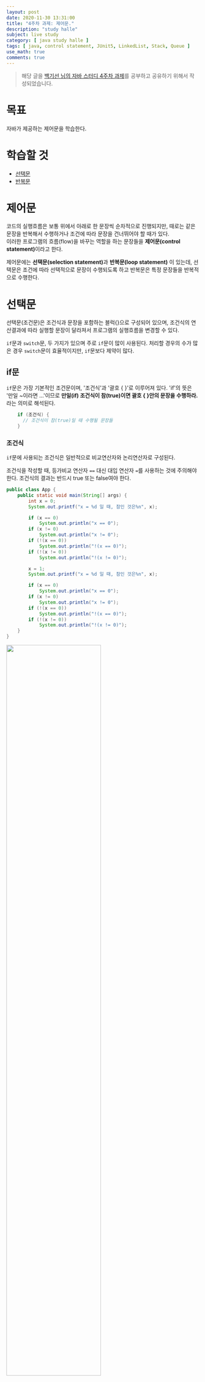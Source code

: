 ```yaml
---
layout: post
date: 2020-11-30 13:31:00
title: "4주차 과제: 제어문."
description: "study halle"
subject: live study
category: [ java study halle ]
tags: [ java, control statement, JUnit5, LinkedList, Stack, Queue ]
use_math: true
comments: true
---
```


> 해당 글을 [백기선 님의 자바 스터디 4주차 과제](https://github.com/whiteship/live-study/issues/4)를 공부하고 공유하기 위해서 작성되었습니다.

# 목표

자바가 제공하는 제어문을 학습한다.

# 학습할 것

+ [선택문](#선택문)
+ [반복문](#반복문)

# 제어문

코드의 실행흐름은 보통 위에서 아래로 한 문장씩 순차적으로 진행되지만, 때로는 같은 문장을 반복해서 수행하거나 조건에 따라 문장을 건너뛰어야 할 때가 있다.  
이러한 프로그램의 흐름(flow)을 바꾸는 역할을 하는 문장들을 <b>제어문(control statement)</b>이라고 한다.

제어문에는 <b>선택문(selection statement)</b>과 <b>반복문(loop statement)</b>
이 있는데, 선택문은 조건에 따라 선택적으로 문장이 수행되도록 하고 반복문은 특정 문장들을 반복적으로 수행한다.

# 선택문

선택문(조건문)은 조건식과 문장을 포함하는 블럭{}으로 구성되어 있으며, 조건식의 연산결과에 따라 실행할 문장이 달라져서 프로그램의 실행흐름을 변경할 수 있다.  

`if`문과 `switch`문, 두 가지가 있으며 주로 `if`문이 많이 사용된다. 처리할 경우의 수가 많은 경우 `switch`문이 효율적이지만, `if`문보다 제약이 많다.

## if문

`if`문은 가장 기본적인 조건문이며, '조건식'과 '괄호 { }'로 이루어져 있다. 'if'의 뜻은 '만일 ~이라면 ...'이므로 <b>만일(if) 조건식이 참(true)이면 괄호 { }안의 문장을 수행하라.</b>라는 의미로 해석된다.

```java
    if (조건식) {
      // 조건식이 참(true)일 때 수행될 문장들
    }
```

### 조건식

`if`문에 사용되는 조건식은 일반적으로 비교연산자와 논리연산자로 구성된다.  

조건식을 작성할 때, 등가비교 연산자 `==` 대신 대입 연산자 `=`를 사용하는 것에 주의해야 한다. 조건식의 결과는 반드시 true 또는 false여야 한다.

```java
public class App {
    public static void main(String[] args) {
        int x = 0;
        System.out.printf("x = %d 일 때, 참인 것은%n", x);

        if (x == 0)
            System.out.println("x == 0");
        if (x != 0)
            System.out.println("x != 0");
        if (!(x == 0))
            System.out.println("!(x == 0)");
        if (!(x != 0))
            System.out.println("!(x != 0)");

        x = 1;
        System.out.printf("x = %d 일 때, 참인 것은%n", x);

        if (x == 0)
            System.out.println("x == 0");
        if (x != 0)
            System.out.println("x != 0");
        if (!(x == 0))
            System.out.println("!(x == 0)");
        if (!(x != 0))
            System.out.println("!(x != 0)");
    }
}
```

<img src="/assets/img/study/if.png" width="70%" align="center"><br/>

### 블럭 { }

괄호 { }를 이용해서 여러 문장을 하나의 단위로 묶을 수 있는데, 이것을 <b>블럭(block)</b>이라고 한다. 블럭은 `{`로 시작해서 `}`로 끝나고 `}` 뒤에 `;`를 붙이지 않는다.

블럭 내의 문장들은 탭(tab)으로 들여쓰기(indentation)를 해서 알기 쉽게 하는 것이 좋다.

블럭 안에는 보통 여러 문장이 들어가지만, 한 문장만 넣거나 문장을 넣지 않을 수도 있다. 만일 블럭 내의 문장이 하나뿐 일 때는 괄호 { }를 생략하거나 한 줄로 쓸 수도 있다.

```java
    if(조건식1)
      ...; // 조건식이 참(true)일 때 수행될 문장

    if(조건식2) ...;
```

## if-else문

`if`문의 변형인 `if-else`문은 `if`문에 `else`블럭이 추가 된 구조이다. 'else'의 뜻이 '그 밖의 다른'이므로 조건식의 결과가 참이 아닐 때, 즉 거짓일 때 `else`블럭의 문장을 수행한다.

```java
    if(조건식) {
      // 조건식이 참(true)일 때 수행될 문장들
    } else {
      // 조건식이 거짓(false)일 때 수행될 문장들
    }
```

조건식의 결과에 따라 두 개의 블럭 중 어느 한 블럭의 내용이 수행되고 전체 `if`문을 벗어나게 된다. 두 블럭의 내용이 모두 수행되거나, 모두 수행되지 않는 경우는 없다.

두 개의 `if`문이 가진 조건식이 서로 상반된 관계에 있으면 `if-else`문으로 바꿀 수 있다.

```java
    if(input == 0) {
      System.out.println("0이다.");
    }
    if(input != 0) {
      System.out.println("0이 아니다.");
    }
```

위 코드에 있는 두 개의 `if`문은 서로 상반된 조건식을 가지고 있다. 따라서 `if-else`
문으로 바꿀 수 있고 바꾼 코드는 아래와 같다.

```java
    if(input == 0) {
      System.out.println("0이다.");
    } else {
      System.out.println("0이 아니다.");
    }
```

`if-else`문 역시 블럭 내의 문장이 하나뿐인 경우 괄호를 생략할 수 있다.

## if-else if문

두 가지 경우 중 하나를 수행해서 처리할 때는 `if-else`문을 사용하면 된다.  
처리해야 하는 경우의 수가 셋 이상인 경우에는 여러 개의 조건식을 사용할 수 있는 `if-else if`문을 사용하면 된다.

```java
    if(조건식1) {
      // 조건식1의 연산결과가 참일 때
    } else if(조건식2) {
      // 조건식2의 연산결과가 참일 때
    } else if(조건식3) {
      // 조건식3의 연산결과가 참일 때
    } else {
      // 위의 어느 조건식도 만족하지 않을 때
    }
```

마지막은 보통 `else`블럭으로 끝나며, `else`블럭은 생략이 가능하다. `else`블럭이 생략되었을 때는 `if-else if`문의 어떠한 블럭도 수행되지 않을 수 있다.

```java
import java.util.*;

public class App {
    public static void main(String[] args) {
        int score = 0;
        char grade = ' ';

        System.out.print("점수를 입력하세요. > ");
        Scanner sc = new Scanner(System.in);
        score = sc.nextInt();

        if (score >= 90) {
            grade = 'A';
        } else if (score >= 80) {
            grade = 'B';
        } else if (score >= 70) {
            grade = 'C';
        } else {
            grade = 'D';
        }

        System.out.println("당신의 학점은 " + grade + " 입니다.");
    }
}
```

<img src="/assets/img/study/ifelseif.png" width="70%" align="center"><br/>

점수를 입력하면 해당하는 학점을 출력하는 코드이다.

두 번째 조건식을 보면 '80이상 90미만인 경우 B', 즉 `80 <= score && score < 90`이어야 하는데 `score >= 80`으로 되어 있다.  
이렇게 할 수 있는 이유는 첫 번째 조건인 `score >= 90`이 거짓이기 때문이다. `score >= 90`이 거짓이라는 말은 `score < 90`이 참이라는 뜻이므로 두 번째 조건식에서 중복해서 확인할 필요가 없다.  
세 번째 조건식도 같은 이유로 간단하게 쓸 수 있다.

이렇듯이 `if-else if`문은 여러 개의 `if`문을 합쳐놓은 것이지만, 조건식을 바꾸지 않고 쪼갠다면 전혀 다른 코드가 될 수 있으므로 주의해야 한다.

## 중첩 if문

`if`문의 블럭 내에 또 다른 `if`문을 포함시키는 것이 가능한데 이것을 <b>중첩 if문</b>이라고 부르며 중첩의 횟수에는 거의 제한이 없다.

```java
    if(조건식1) {
      // 조건식1의 연산결과가 true일 때 실행될 문장들
      if(조건식2) {
        // 조건식1과 조건식2가 모두 true일 때 수행될 문장들
      } else {
        // 조건식1이 true이고, 조건식2가 false일 때 수행될 문장들
      }
    } else {
      // 조건식1이 false일 때 수행될 문장들
    }
```

내부 `if`문은 외부 `if`문보다 안쪽으로 들여쓰기를 해서 범위를 구분될 수 있도록 작성해야 한다.

중첩 `if`문에서는 괄호의 생략에 주의해야 한다.

```java
    if(num > 0)
      if(num != 0)
        sign = '+';
    else
      sign = '-';
```

언뜻 보기에는 `else`블럭이 바깥쪽 `if`문에 속한 것처럼 보이지만 괄호가 생략되었을 때 `else`블럭은 가까운 `if`문에 속한 것으로 간주된다. 따라서 아래와 같이 되어 `else`블럭은 어떠한 경우에도 수행이 되지 않는다.

```java
    if(num > 0) {
      if(num != 0) {
        sign = '+';
      } else {
        sign = '-';
      }
    }
```

## switch문

`if`문은 조건식의 결과가 참과 거짓, 두 가지 밖에 없기 때문에 경우의 수가 많아질수록 `else if`를 계속 추가해야하므로 조건식이 많아져서 복잡해지고, 여러 개의 조건식을 계산해야하므로 처리시간도 많이 걸린다.

`switch`문은 단 하나의 조건식으로 많은 경우의 수를 처리할 수 있고, 표현도 간결하여 알아보기 쉽다. 따라서 처리할 경우의 수가 많은 경우에는 `if`문 보다 `switch`문으로 작성하는 것이 좋다. 다만 `switch`문은 제약조건이 있기 때문에, 경우의 수가 많아도 `if`문으로 작성해야하는 경우가 있다.

`switch`문은 조건식을 먼저 계산한 다음, 결과와 일치하는 `case`문으로 이동한다. 이동한 `case`문 아래에 있는 문장들을 수행하며, `break`문을 만나면 전체 `switch`문을 빠져나가게 된다.

```java
    switch(조건식) {
        case 값1 :
            ... // 조건식의 결과가 값 1과 같을 경우
            break;
        case 값2 :
            ... // 조건식의 결과가 값 2와 같을 경우
            break;
        ...
        default :
            ... // 조건식의 결과와 일치하는 case문이 없을 때
    }
```

`default`문은 `if`문의 `else`블럭과 같은 역할을 한다. `default`문의 위치는 어디라도 상관없지만 보통 마지막에 두기 때문에 `break`문을 쓰지 않아도 된다.

`break`문은 `case`문의 영역을 구분하는 역할을 하는데, 이를 생략할 경우 다른 `break`문을 만나거나 `switch`문 블럭의 끝을 만날 때까지 나오는 모든 문장들을 수행한다. 따라서 각 `case`문의 마지막에 `break`문을 빼먹지 않도록 해야한다.

그러나 경우에 따라서 고의적으로 생략하는 경우도 있다.

```java
    switch(level) {
        case 3 :
            grantDelete(); // 삭제 권한을 준다.
        case 2 :
            grantWrite();  // 쓰기 권한을 준다.
        case 1 :
            grantRead();   // 읽기 권한을 준다.
    }
```

회원제 웹 사이트에서 쓸 법한 간단한 코드의 일부이다.  
등급에 따라서 권한을 부여하는 코드인데, 제일 높은 등급인 3을 가진 사용자는 모두 수행되어 읽기, 쓰기, 삭제 권한까지 모두 가지게 되고, 제일 낮은 등급인 1을 가진 사용자는 읽기 권한만 가지게 된다.

`level`이 2일 때 다음과 같은 흐름으로 진행된다.

이미지 삽입

```java
    int level = 2;
      ...
    switch(level) {
        case 3 :
            grantDelete(); // 삭제 권한을 준다.
        case 2 :
            grantWrite();  // 쓰기 권한을 준다.
        case 1 :
            grantRead();   // 읽기 권한을 준다.
    }
```

`break`문이 없기 때문에 해당 `case`문 아래에 존재하는 `case`문이 시행되고 더 이상 문장이 없으면 `switch`문을 빠져나온다.

`case`문은 한 줄에 하나씩 쓰던, 한 줄에 붙여서 쓰던 상관없다.

### switch문의 제약조건

`switch`문의 조건식은 결과값이 반드시 정수이어야 하며, 이 값과 일치하는 `case`문으로 이동하기 때문에 `case`문의 값 역시 정수이어야 한다. 그리고 중복되지 않아야 한다.  
게다가 `case`문의 값은 반드시 상수이어야 한다. 변수나 실수, 문자열은 사용할 수 없다.

```java
    public static void main(String[] args) {
        int num, result;
        final int ONE = 1;
        ...

        switch(result) {
            case '1' :    // OK. 문자 상수
            case ONE :    // OK. 정수 상수
            case "YES" :  // OK. 문자열 상수. JDK 1.7부터 허용
            case num :    // 에러. 변수 불가능
            case 0.1 :    // 에러. 실수 불가능
                ...
        }
    }
```

### switch문의 중첩

`switch`문도 중첩이 가능하다. 중첩 `switch`문에서 `break`문을 빼먹지 않도록 주의해야한다.

```java
import java.io.*;
import java.util.*;

class App {
    public static void main(String[] args) throws Exception {
        System.out.print("당신의 주민번호를 입력하세요.(ex:201231-3333222) > ");

        Scanner sc = new Scanner(System.in);
        String str = sc.nextLine();
        char gender = str.charAt(7);

        switch (gender) {
            case '1':
            case '3':
                switch (gender) {
                    case '1':
                        System.out.println("2000년 이전 출생 남자입니다.");
                        break;
                    case '3':
                        System.out.println("2000년 이후 출생 남자입니다.");
                }
                break;
            case '2':
            case '4':
                switch (gender) {
                    case '2':
                        System.out.println("2000년 이전 출생 여자입니다.");
                        break;
                    case '4':
                        System.out.println("2000년 이후 출생 여자입니다.");
                }
                break;
            default:
                System.out.println("유효하지 않은 주민번호 입니다.");
        }
    }
}
```

<img src="/assets/img/study/switchinswitch.png" width="70%" align="center"><br/>

# 반복문

반복문은 어떤 작업이 반복적으로 수행되도록 할 때 사용하며, `for`문, `while`문, `do-while`문이 있다.  
`for`문이나 `while`문에 속한 문장은 조건에 따라 한 번도 수행되지 않을 수 있지만 `do-while`문에 속한 문장은 무조건 최소 한 번의 수행이 보장된다.

반복문은 주어진 조건을 만족하는 동안 주어진 문장들을 반복적으로 수행하므로 조건식을 포함하며, 조건식의 결과가 `true`면 참이고 `false`면 거짓으로 간주된다.

`for`문과 `while`문은 구조와 기능이 유사하여 어느 경우에나 서로 변환이 가능하지만 `for`문은 주로 반복횟수를 알고 있을 때 사용한다.

## for문

`for`문은 반복횟수를 알고 있을 때 사용하기 적합하다. 다음은 기본적인 `for`문의 예시이다.

이미지 삽입

```java
      for(int i = 1; i <= 5; i++) {
          System.out.println("I can do it");
      }
```

변수 `i`에 1을 저장하고, 매 반복마다 `i`의 값을 1씩 증가시키다가 5를 넘으면 반복을 마친다.

### for문의 구조와 수행순서

```java
    for(초기화; 조건식; 증감식) {
        ... // 조건식이 참일 때
    }
```

`for`문은 '초기화', '조건식', '증감식', '블럭' 총 4부분으로 이루어져 있으며, 조건식이 참인 동안 블럭 내의 문장을 반복하다가, 거짓이 되면 반복문을 벗어난다.

이미지 삽입

### 초기화

반복문에 사용될 변수를 초기화하는 부분이며 처음 한 번만 수행된다. 일반적으로 변수 하나로 `for`문을 제어하지만 둘 이상의 변수가 필요할 때는 콤마 `,`를 구분자로 변수를 초기화하면 된다. 단, 두 변수의 타입은 같아야 한다.

```java
    for(int i = 1; ...; ...) { ... }
    for(int i = 1, j = 0; ...; ...) { ... }
```

### 조건식

조건식의 값이 참(true)이면 반복을 계속하고, 거짓(false)이면 반복을 중단하고 `for`문을 벗어난다.

```java
    for( ...; i <= 10; ...) { ... }
```

조건식을 잘못 작성하면 블럭 내의 문장이 수행되지 않거나 무한루프에 빠지기 쉬우므로 주의해야 한다.

### 증감식

반복문을 제어하는 변수의 값을 증가 또는 감소시키는 식이다. 매 반복마다 변수의 값이 증감식에 의해서 점진적으로 변하다가 조건식이 거짓이 되어 반복문을 벗어나게 된다.  
증감식은 대부분 `++`를 사용하지만 아래와 같이 다양한 연산자들을 사용할 수 있다.

```java
    for(...; ...; i++) { ... }      // 1씩 증가
    for(...; ...; i--) { ... }      // 1씩 감소
    for(...; ...; i += 2) { ... }   // 2씩 증가
    for(...; ...; i *= 3) { ... }   // 3배씩 증가
```

증감식도 콤마 `,`를 이용해서 두 문장 이상을 하나로 연결해서 쓸 수 있다.

```java
    for(...; ...; i++, j--) { ... }
```

다음 코드는 두 개 이상의 변수를 사용할 때의 예시이다.

```java
class App {
    public static void main(String[] args) throws Exception {
        for (int i = 1, j = 5; i <= 5; i++, j--) {
            System.out.printf("%d \t %d%n", i, j);
        }
    }
}
```

<img src="/assets/img/study/forij.png" width="70%" align="center"><br/>

초기화, 조건식, 증감식 세 가지 요소는 필요하지 않으면 각각 생략할 수 있고, 모두 생략하는 것도 가능하다.

```java
    for(;;) { ... } // 모두 생략. 조건식은 참이 된다.
```

조건식이 생략된 경우, 참(true)으로 간주되어 무한 반복문이 된다. 대신 블럭 안에 `if`문을 넣어 특정 조건을 만족하면 반복문을 빠져 나오게 해야 한다.

## 중첩 for문

`for`문 역시 중첩이 가능하고 중첩의 횟수는 거의 제한이 없다.  
중첩 `for`문을 이해하기에 좋은 예시는 별찍기이다.

한 줄에 별 `*` 10개씩, 총 다섯 줄을 표현할 때 가장 단순한 방법은 한 줄씩 5번 출력하는 것이다.

```java
    System.out.println("**********");
    System.out.println("**********");
    System.out.println("**********");
    System.out.println("**********");
    System.out.println("**********");
```

하지만 `for`문을 배웠으니 이를 활용하여서 간단히 나타낼 수 있다.

```java
    for(int i = 0; i < 5; i++) {
        System.out.println("**********");
    }
```

생각해보면 출력하는 문장 `System.out.println("**********");` 또한 반복적인 일을 하는 문장이다. 이를 `for`문으로 바꾸면 아래처럼 중첩된 형태가 된다.

```java
    for(int i = 0; i < 5; i++) {
        for(int j = 0; j < 10; j++) {
            System.out.print("*");
        }
        System.out.println();
    }
```

<img src="/assets/img/study/forinfor.png" width="70%" align="center"><br/>

## 향상된 for문(enhanced for statement)

JDK 1.5부터 배열과 컬렉션에 저장된 요소에 접근할 때 기존보다 편리한 방법으로 처리할 수 있도록 `for`문의 새로운 문법이 추가되었다.

```java
    for(타입 변수명 : 배열 또는 컬렉션) {
        // 반복할 문장
    }
```

타입은 배열 또는 컬렉션의 요소의 타입이어야 한다. 배열 또는 컬렉션에 저장된 값이 매 반복마다 하나씩 순서대로 읽혀서 변수에 저장된다. 그리고 반복문의 괄호 내에서는 이 변수를 사용해서 코드를 작성한다.

```java
    int[] arr = {10, 20, 30, 40, 50};

    for(int tmp : arr) {
        System.out.println(tmp);
    }
```

위에 작성된 향상된 `for`문은 일반적인 `for`문과 동일하지만, 배열이나 컬렉션에 저장된 요소들을 읽어오는 용도로만 사용할 수 있다는 제약이 있다.

```java
class App {
    public static void main(String[] args) throws Exception {
        int[] arr = { 10, 20, 30, 40, 50 };

        for (int i = 0; i < arr.length; i++) {
            System.out.printf("%d ", arr[i]);
        }
        System.out.println();

        for (int tmp : arr) {
            System.out.printf("%d ", tmp);
        }
        System.out.println();
    }
}
```

<img src="/assets/img/study/enhancedfor.png" width="70%" align="center"><br/>

## while문

`while`문은 `for`문에 비해 구조가 간단하다. 조건식과 블럭만으로 이루어져 있는데, 조건식이 '참(true)인 동안' 즉, 조건식이 거짓이 될 때까지 블럭 내의 문장을 반복한다.

```java
    while(조건식) {
        ... // 조건식의 연산결과가 참(true)인 동안
    }
```

`while`문은 먼저 조건식을 평가해서 조건식이 거짓이면 문장 전체를 벗어나고, 참이면 블럭 내의 문장을 수행하고 다시 조건식으로 돌아간다. 조건식이 거짓이 될 때까지 이 과정이 계속 반복된다.

`while`문은 `for`문과 달리 조건식을 생략할 수 없다.

```java
class App {
    public static void main(String[] args) throws Exception {
        int i = 5;

        while (i-- != 0) {
            System.out.println(i + " - I can do it");
        }
    }
}
```

<img src="/assets/img/study/while.png" width="70%" align="center"><br/>

## do-while문

`do-while`문은 `while`문의 변형으로 기본적인 구조는 `while`문과 같으나 조건식과 블럭의 순서를 바꿔놓은 것이다. 그래서 `while`문과는 반대로 블럭을 먼저 수행한 후에 조건식을 평가한다.

```java
    do {
        ... // 조건식의 연산결과가 참일 때
    } while(조건식); // 끝에 ';'을 써줘야 한다.
```

반복적으로 사용자의 입력을 받아서 처리할 때 유용하다.

```java
import java.util.*;

class App {
    public static void main(String[] args) throws Exception {
        int input = 0, answer = 0;

        answer = (int) (Math.random() * 100) + 1;
        Scanner sc = new Scanner(System.in);

        do {
            System.out.print("1과 100 사이의 정수를 입력하세요. > ");
            input = sc.nextInt();

            if (input > answer) {
                System.out.println("더 작은 수를 입력하세요.");
            } else if (input < answer) {
                System.out.println("더 큰 수를 입력하세요.");
            }
        } while (input != answer);

        System.out.println("정답입니다!");
    }
}
```

<img src="/assets/img/study/dowhile.png" width="70%" align="center"><br/>

## break문

반복문에서도 `break`문을 사용할 수 있는데 자신이 포함된 가장 가까운 반복문을 벗어난다. 주로 `if`문과 함께 사용되어 특정 조건을 만족하면 반복문을 벗어나도록 한다.

```java
class App {
    public static void main(String[] args) throws Exception {
        int sum = 0;
        int i = 0;

        while (true) {
            if (sum > 100)
                break;

            ++i;
            sum += i;
        }

        System.out.println("i = " + i);
        System.out.println("sum = " + sum);
    }
}
```

<img src="/assets/img/study/break.png" width="70%" align="center"><br/>

## continue문

`continue`문은 반복문 내에서만 사용될 수 있으며, 반복이 진행되는 도중에 `continue`문을 만나면 반복문의 끝으로 이동하여 다음 반복으로 넘어간다. `for`문은 증감식으로, `while`문과 `do-while`문은 조건식으로 이동한다.

`break`문과 달리 반복문 전체를 벗어나지 않는다. 전체 반복 중에 특정조건을 만족하는 경우를 제외하고자 할 때 유용하다.

```java
class App {
    public static void main(String[] args) throws Exception {
        for (int i = 0; i <= 10; i++) {
            if (i % 3 == 0)
                continue;
            System.out.println(i);
        }
    }
}
```

<img src="/assets/img/study/continue.png" width="70%" align="center"><br/>

## 이름 붙은 반복문

`break`문은 근접한 단 하나의 반복문만 벗어날 수 있기 때문에, 여러 개의 반복문이 중첩된 경우에는 완전히 벗어날 수 없다.  
이 때 중첩 반복문 앞에 이름을 붙이고 `break`문과 `continue`문에 이름을 지정해 주면 하나 이상의 반복문을 벗어나거나 건너뛸 수 있다.

```java
import java.util.*;

class App {
    public static void main(String[] args) throws Exception {
        int menu = 0;
        int num = 0;

        Scanner sc = new Scanner(System.in);

        outer: while (true) {
            System.out.println("(1) square");
            System.out.println("(2) square root");
            System.out.println("(3) log");
            System.out.println("(0) exit");
            System.out.print("원하는 계산(1 ~ 3)을 선택하세요. > ");

            String str = sc.nextLine();
            menu = Integer.parseInt(str);

            if (menu == 0) {
                System.out.println("프로그램을 종료합니다.");
                break;
            } else if (!(1 <= menu && menu <= 3)) {
                System.out.println("잘못된 입력입니다. 다시 입력해주세요.");
                continue;
            }

            for (;;) {
                System.out.print("계산할 값을 입력하세요. (계산 종료: 0, 전체 종료: 99) > ");
                str = sc.nextLine();
                num = Integer.parseInt(str);

                if (num == 0)
                    break;

                if (num == 99) {
                    System.out.println("시스템을 종료합니다.");
                    break outer;
                }

                switch (menu) {
                    case 1:
                        System.out.println("result = " + num * num);
                        break;
                    case 2:
                        System.out.println("result = " + Math.sqrt(num));
                        break;
                    case 3:
                        System.out.println("result = " + Math.log(num));
                        break;
                }
            }
        }
    }
}
```

<img src="/assets/img/study/labeledfor.png" width="70%" align="center"><br/>

# 과제

+ [JUnit 5](#과제-0-junit-5를-학습하세요)
+ [대시 보드](#과제-1-live-study-대시-보드를-만드는-코드를-작성하세요)
+ [LinkedList](#과제-2-linkedlist를-구현하세요)
+ [Stack](#과제-3-stack을-구현하세요)
+ [ListNode Stack](#과제-4-앞서-만든-listnode를-사용해서-stack을-구현하세요)
+ [Queue](#과제-5-queue를-구현하세요)

# 과제 0. JUnit 5를 학습하세요.

## JUnit이란?

`JUnit`은 보이지 않고 숨겨진 단위 테스트를 끌어내어 정형화시켜 단위 테스트를 쉽게 해주는 테스트용 Framework로 쉽게 말해 단위 테스트 도구이다.  
외부 테스트 프로그램(케이스)을 작성하여 `System.out`으로 번거롭게 디버깅하지 않아도 되며 프로그램 테스트 시 걸릴 시간도 관리할 수 있게 해준다.  
`JDK 1.4`에서 추가된 `assertXXX`를 사용하여 Test를 진행할 수 있는데 결과를 Test클래스로 남겨서 개발자에게 테스트 방법 및 클래스의 History를 넘겨줄 수도 있다.

## JUnit 5

JUnit 5는 세 가지 서브 프로젝트의 여러 모듈로 구성되어 있다.

+ Platform
> JVM에서 테스트를 하기 위한 기초적인 역할을 담당한다.
> + 테스트를 하기 위한 TestEngine API 제공
> + JUnit4(하위 버전) 기반 테스트 제공

# 과제 1. live-study 대시 보드를 만드는 코드를 작성하세요.

# 과제 2. LinkedList를 구현하세요.

# 과제 3. Stack을 구현하세요.

# 과제 4. 앞서 만든 ListNode를 사용해서 Stack을 구현하세요.

# 과제 5. Queue를 구현하세요.


---
**Reference**
+ <https://ko.wikipedia.org/wiki/>
+ [자바의 정석 3/e](http://www.kyobobook.co.kr/product/detailViewKor.laf?mallGb=KOR&ejkGb=KOR&barcode=9788994492032)
+ [Java in a Nutshell](https://www.amazon.com/Java-Nutshell-Desktop-Quick-Reference/dp/1492037257/ref=sr_1_1?dchild=1&keywords=Java+in+a+Nutshell&qid=1605393888&s=books&sr=1-1)
+ <http://www.btechsmartclass.com/java/java-selection-statements.html>
+ [더 자바, 테스트](https://inflearn.com/course/the-java-application-test/dashboard)
+ <http://www.nextree.co.kr/p11104/>
+ [JUnit 공식 문서](https://junit.org/junit5/docs/current/user-guide/#overview)
